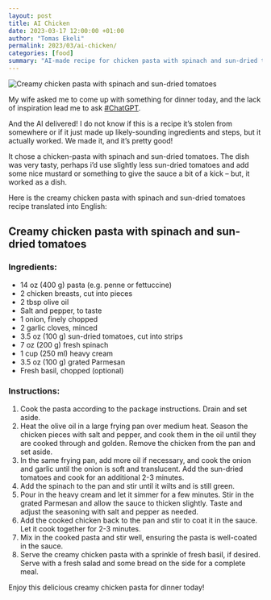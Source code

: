 ```yaml
---
layout: post
title: AI Chicken
date: 2023-03-17 12:00:00 +01:00
author: "Tomas Ekeli"
permalink: 2023/03/ai-chicken/
categories: [food]
summary: "AI-made recipe for chicken pasta with spinach and sun-dried tomatoes"
---
```


![Creamy chicken pasta with spinach and sun-dried tomatoes](/assets/img/2023-03-17-ai-chicken.jpg)

My wife asked me to come up with something for dinner today, and the lack of inspiration lead me to ask [#ChatGPT](https://www.eke.li/tag/chatgpt/).

And the AI delivered! I do not know if this is a recipe it’s stolen from somewhere or if it just made up likely-sounding ingredients and steps, but it actually worked. We made it, and it’s pretty good!

It chose a chicken-pasta with spinach and sun-dried tomatoes. The dish was very tasty, perhaps i’d use slightly less sun-dried tomatoes and add some nice mustard or something to give the sauce a bit of a kick – but, it worked as a dish.

Here is the creamy chicken pasta with spinach and sun-dried tomatoes recipe translated into English:

## Creamy chicken pasta with spinach and sun-dried tomatoes

### Ingredients:

- 14 oz (400 g) pasta (e.g. penne or fettuccine)
- 2 chicken breasts, cut into pieces
- 2 tbsp olive oil
- Salt and pepper, to taste
- 1 onion, finely chopped
- 2 garlic cloves, minced
- 3.5 oz (100 g) sun-dried tomatoes, cut into strips
- 7 oz (200 g) fresh spinach
- 1 cup (250 ml) heavy cream
- 3.5 oz (100 g) grated Parmesan
- Fresh basil, chopped (optional)

### Instructions:

1. Cook the pasta according to the package instructions. Drain and set aside.
2. Heat the olive oil in a large frying pan over medium heat. Season the chicken pieces with salt and pepper, and cook them in the oil until they are cooked through and golden. Remove the chicken from the pan and set aside.
3. In the same frying pan, add more oil if necessary, and cook the onion and garlic until the onion is soft and translucent. Add the sun-dried tomatoes and cook for an additional 2-3 minutes.
4. Add the spinach to the pan and stir until it wilts and is still green.
5. Pour in the heavy cream and let it simmer for a few minutes. Stir in the grated Parmesan and allow the sauce to thicken slightly. Taste and adjust the seasoning with salt and pepper as needed.
6. Add the cooked chicken back to the pan and stir to coat it in the sauce. Let it cook together for 2-3 minutes.
7. Mix in the cooked pasta and stir well, ensuring the pasta is well-coated in the sauce.
8. Serve the creamy chicken pasta with a sprinkle of fresh basil, if desired. Serve with a fresh salad and some bread on the side for a complete meal.

Enjoy this delicious creamy chicken pasta for dinner today!